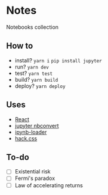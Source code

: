 # Notes

Notebooks collection

## How to

- install?
  `yarn i`
  `pip install jupyter`
- run? `yarn dev`
- test? `yarn test`
- build? `yarn build`
- deploy? `yarn deploy`

## Uses

- [React](https://github.com/facebook/react)
- [jupyter nbconvert](https://github.com/jupyter/nbconvert)
- [ipynb-loader](https://github.com/n6g7/ipynb-loader)
- [hack.css](https://github.com/egoist/hack)

## To-do

- [ ] Existential risk
- [ ] Fermi's paradox
- [ ] Law of accelerating returns
